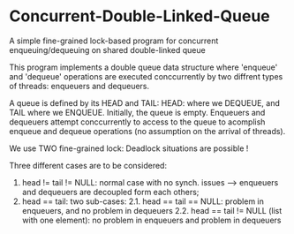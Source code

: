 # Concurrent-Double-Linked-Queue
A simple fine-grained lock-based program for concurrent enqueuing/dequeuing on shared double-linked queue 

This program implements a double queue data structure where 'enqueue' and 'dequeue' operations are executed 
conccurrently by two diffrent types of threads: enqueuers and dequeuers.

A queue is defined by its HEAD and TAIL: HEAD: where we DEQUEUE, and TAIL where we ENQUEUE.
Initially, the queue is empty. 
 Enqueuers and dequeuers attempt conccurrently to access to the queue to acomplish enqueue and dequeue operations (no assumption on the arrival of threads).

We use TWO fine-grained lock:
Deadlock situations are possible !

Three different cases are to be considered:
1. head != tail != NULL: normal case with no synch. issues -->
      enqueuers and dequeuers are decoupled form each others;
2. head == tail: two sub-cases:
     2.1. head == tail == NULL: problem in enqueuers, and no problem in dequeuers
     2.2. head == tail != NULL (list with one element): no problem in enqueuers and problem in dequeuers

